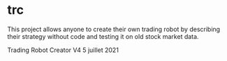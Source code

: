 # trc
This project allows anyone to create their own trading robot by describing their strategy without code and testing it on old stock market data.

Trading Robot Creator V4
5 juillet 2021
